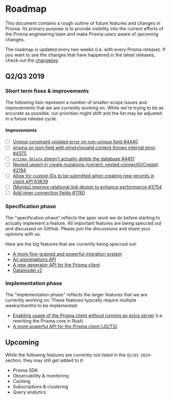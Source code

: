 # Roadmap

This document contains a rough outline of future features and changes in Prisma. Its primary purpose is to provide visibility into the current efforts of the Prisma engineering team and make Prisma users aware of upcoming changes.

The roadmap is updated every two weeks (i.e. with every Prisma release). If you want to see the changes that have happened in the latest releases, check out the [changelog](https://github.com/prisma/prisma/releases).

## Q2/Q3 2019

### Short term fixes & improvements

The following lists represent a number of smaller-scope issues and improvements that we are currently working on. While we're trying to be as accurate as possible, our priorities might shift and the list may be adjusted in a future release cycle.

#### Improvements
- [ ] [Unique constraint violated error on non-unique field #4440](https://github.com/prisma/prisma/issues/4440)
- [ ] [prisma on json field with empty\invalid content throws internal error #4375](https://github.com/prisma/prisma/issues/4375)
- [ ] [`prisma delete` doesn't actually delete the database #4451](https://github.com/prisma/prisma/issues/4451)
- [ ] [Nested upsert in create mutations (correct: nested connectOrCreate) #2194](https://github.com/prisma/prisma/issues/2194)
- [ ] [Allow for custom IDs to be submitted when creating new records in client API #3839](https://github.com/prisma/prisma/issues/4219)
- [ ] [[Mongo] improve relational link design to enhance performance #3754](https://github.com/prisma/prisma/issues/3754)
- [ ] [Add inner connection fields #1780](https://github.com/prisma/prisma/issues/1780)

### Specification phase

The "specification phase" reflects the spec work we do before starting to actually implement a feature. All important features are being specced out and discussed on GitHub. Please join the discussions and share your opinions with us.

Here are the big features that are currently being specced out:

- [A more fine-grained and powerful migration system](https://github.com/prisma/rfcs/blob/migrations/text/0000-migrations.md)
- [An aggregations API](https://github.com/prisma/rfcs/blob/prisma-basic-aggregation-support/text/0000-prisma-basic-aggregation-support.md)
- [A new generator API for the Prisma client](https://github.com/prisma/rfcs/blob/client-generators/text/0000-client-generators.md)
- [Datamodel v2](https://github.com/prisma/rfcs/blob/datamodel/text/0000-datamodel.md)

### Implementation phase

The "implementation phase" reflects the larger features that we are currently working on. These features typically require multiple weeks/months to be implemented:

- [Enabling usage of the Prisma client without running an extra server](https://github.com/prisma/prisma/issues/2992) (i.e. rewriting the Prisma core in Rust)
- [A more powerful API for the Prisma client (JS/TS)](https://github.com/prisma/rfcs/blob/new-ts-client-rfc/text/0000-new-ts-client.md)

## Upcoming

While the following features are currently not listed in the `Q2/Q3 2019`-section, they may still get added to it:

- Prisma SDK
- Observability & monitoring
- Caching
- Subscriptions & clustering
- Query analytics
